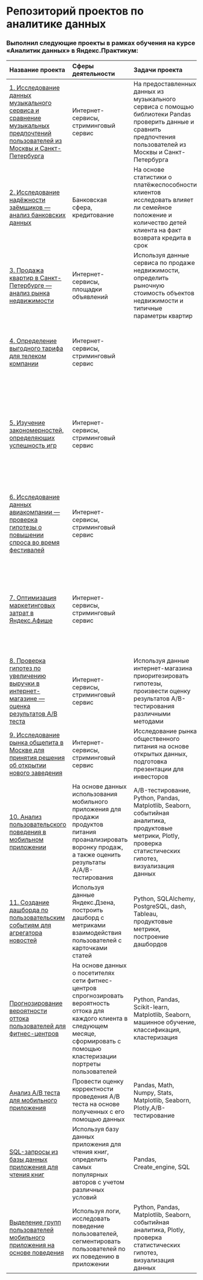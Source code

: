 # Репозиторий проектов по аналитике данных

### Выполнил следующие проекты в рамках обучения на курсе «Аналитик данных» в Яндекс.Практикум:

| Название проекта | Сферы деятельности |  Задачи проекта | Навыки и инструменты|
|:----|:----|:----|:----------|
| [1. Исследование данных музыкального сервиса и сравнение музыкальных предпочтений пользователей из Москвы и Санкт-Петербурга](https://github.com/Kafmekiz/DA_Projects_Yandex-Practicum/tree/main/01.%20Comparing_big_cities_music) | Интернет-сервисы, стриминговый сервис| На предоставленных данных из музыкального сервиса с помощью библиотеки Pandas проверить данные и сравнить предпочтения пользователей из Москвы и Санкт-Петербурга | Python, Pandas |
| [2. Исследование надёжности заёмщиков — анализ банковских данных](https://github.com/Kafmekiz/DA_Projects_Yandex-Practicum/tree/main/02.%20Bank_clients_researching)| Банковская сфера, кредитование| На основе статистики о платёжеспособности клиентов исследовать влияет ли семейное положение и количество детей клиента на факт возврата кредита в срок | Предобработка данных, Python, Pandas, PyMystem3, Лемматизация |
| [3. Продажа квартир в Санкт-Петербурге — анализ рынка недвижимости](https://github.com/Kafmekiz/DA_Projects_Yandex-Practicum/tree/main/03.%20Real_estate_Saint_P)| Интернет-сервисы, площадки объявлений| Используя данные сервиса по продаже недвижимости, определить рыночную стоимость объектов недвижимости и типичные параметры квартир | Python, Pandas, Matplotlib, Seaborn, Исследовательский анализ данных, Визуализация данных, Предобработка данных |
| [4. Определение выгодного тарифа для телеком компании](https://github.com/iriansk/Ya_Praktikum_Data_Analyst/tree/master/04_mobile_tariffs)| Интернет-сервисы, стриминговый сервис| | На основе данных клиентов оператора сотовой связи проанализировать поведение клиентов и найти оптимальный тариф | Python, Pandas, Matplotlib, NumPy, SciPy, описательная статистика, проверка статистических гипотез |
| [5. Изучение закономерностей, определяющих успешность игр](https://github.com/iriansk/Ya_Praktikum_Data_Analyst/tree/master/05_computer_games)| Интернет-сервисы, стриминговый сервис| | Используя исторические данные о компьютерных играх, их продаже, оценках пользователей и экспертов, жанрах и платформах, выявить закономерности, определяющие успешность игры | Python, Pandas, NumPy, Matplotlib, Seaborn, предобработка данных, исследовательский анализ данных, описательная статистика, проверка статистических гипотез |
| [6. Исследование данных авиакомпании — проверка гипотезы о повышении спроса во время фестивалей](https://github.com/iriansk/Ya_Praktikum_Data_Analyst/tree/master/06_flights_analytics) | Интернет-сервисы, стриминговый сервис|| Произвести выгрузки и подготовку данных авиакомпаний с помощью SQL, проверить гипотезу о различии среднего спроса на билеты во время различных событий | SQL, Python, Pandas, Plotly, SciPy, Requests, BeautifulSoup, проверка статистических гипотез |
| [7. Оптимизация маркетинговых затрат в Яндекс.Афише](https://github.com/iriansk/Ya_Praktikum_Data_Analyst/tree/master/07_yandex_afisha) | Интернет-сервисы, стриминговый сервис|| На основе данных о посещениях сайта Яндекс.Афиши изучить, как люди пользуются продуктом, когда они начинают покупать, сколько денег приносит каждый клиент, когда он окупается | Python, Pandas, Matplotlib, Bokeh, когортный анализ, юнит-экономика, продуктовые метрики |
| [8. Проверка гипотез по увеличению выручки в интернет-магазине — оценка результатов A/B теста](https://github.com/iriansk/Ya_Praktikum_Data_Analyst/tree/master/08_a_b_test) | Интернет-сервисы, стриминговый сервис| Используя данные интернет-магазина приоритезировать гипотезы, произвести оценку результатов A/B-тестирования различными методами | Python, Pandas, Matplotlib, Bokeh, SciPy, A/B-тестирование, проверка статистических гипотез |
| [9. Исследование рынка общепита в Москве для принятия решения об открытии нового заведения](https://github.com/iriansk/Ya_Praktikum_Data_Analyst/tree/master/09_moscow_restaurants) | Интернет-сервисы, стриминговый сервис| Исследование рынка общественного питания на основе открытых данных, подготовка презентации для инвесторов | Python, Pandas, Seaborn, Plotly, Bokeh, Requests, Geopandas, визуализация данных |
| [10. Анализ пользовательского поведения в мобильном приложении](https://github.com/iriansk/Ya_Praktikum_Data_Analyst/tree/master/10_a_b_test_funnel) | На основе данных использования мобильного приложения для продажи продуктов питания проанализировать воронку продаж, а также оценить результаты A/A/B-тестирования | A/B-тестирование, Python, Pandas, Matplotlib, Seaborn, событийная аналитика, продуктовые метрики, Plotly, проверка статистических гипотез, визуализация данных |
| [11. Создание дашборда по пользовательским событиям для агрегатора новостей](https://github.com/iriansk/Ya_Praktikum_Data_Analyst/tree/master/11_dashboard_for_yandex_zen) | Используя данные Яндекс.Дзена, построить дашборд с метриками взаимодействия пользователей с карточками статей | Python, SQLAlchemy, PostgreSQL, dash, Tableau, продуктовые метрики, построение дашбордов |
| [Прогнозирование вероятности оттока пользователей для фитнес-центров](https://github.com/iriansk/Ya_Praktikum_Data_Analyst/tree/master/12_fitness_center) | На основе данных о посетителях сети фитнес-центров спрогнозировать вероятность оттока для каждого клиента в следующем месяце, сформировать с помощью кластеризации портреты пользователей | Python, Pandas, Scikit-learn, Matplotlib, Seaborn, машинное обучение, классификация, кластеризация |
| [Анализ А/В теста для мобильного приложения](https://github.com/iriansk/Ya_Praktikum_Data_Analyst/tree/master/13_a_b_test_mobile_app) | Провести оценку корректности проведения А/В теста на основе полученных с его помощью данных | Pandas, Math, Numpy, Stats, Matplotlib, Seaborn, Plotly,A/B-тестирование |
| [SQL-запросы из базы данных приложения для чтения книг](https://github.com/iriansk/Ya_Praktikum_Data_Analyst/tree/master/14_sql_book) | Используя базу данных приложения для чтения книг, определить самых популярных авторов с учетом различных условий | Pandas, Create_engine, SQL |
| [Выделение групп пользователей мобильного приложения на основе поведения](https://github.com/iriansk/Ya_Praktikum_Data_Analyst/tree/master/groups_users_based_on_behavior) | Используя логи, исследовать поведение пользователей, сегментировать пользователей по их поведению в приложении | Python, Pandas, Matplotlib, Seaborn, событийная аналитика, Plotly, проверка статистических гипотез, визуализация данных |
